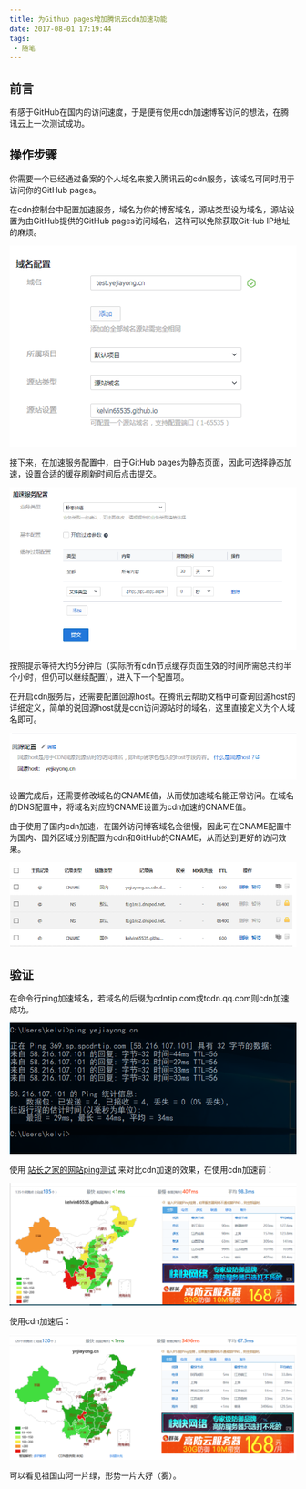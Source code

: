 ```yaml
---
title: 为Github pages增加腾讯云cdn加速功能
date: 2017-08-01 17:19:44
tags:
 - 随笔
---
```


## 前言

有感于GitHub在国内的访问速度，于是便有使用cdn加速博客访问的想法，在腾讯云上一次测试成功。

<!-- more -->

## 操作步骤

你需要一个已经通过备案的个人域名来接入腾讯云的cdn服务，该域名可同时用于访问你的GitHub pages。

在cdn控制台中配置加速服务，域名为你的博客域名，源站类型设为域名，源站设置为由GitHub提供的GitHub pages访问域名，这样可以免除获取GitHub IP地址的麻烦。

![CDN域名配置](为Github-pages增加腾讯云cdn加速功能/1.png)

接下来，在加速服务配置中，由于GitHub pages为静态页面，因此可选择静态加速，设置合适的缓存刷新时间后点击提交。

![加速服务配置](为Github-pages增加腾讯云cdn加速功能/2.png)

按照提示等待大约5分钟后（实际所有cdn节点缓存页面生效的时间所需总共约半个小时，但仍可以继续配置），进入下一个配置项。

在开启cdn服务后，还需要配置回源host。在腾讯云帮助文档中可查询回源host的详细定义，简单的说回源host就是cdn访问源站时的域名，这里直接定义为个人域名即可。

![源站配置](为Github-pages增加腾讯云cdn加速功能/3.png)

设置完成后，还需要修改域名的CNAME值，从而使加速域名能正常访问。在域名的DNS配置中，将域名对应的CNAME设置为cdn加速的CNAME值。

由于使用了国内cdn加速，在国外访问博客域名会很慢，因此可在CNAME配置中为国内、国外区域分别配置为cdn和GitHub的CNAME，从而达到更好的访问效果。

![CNAME配置](为Github-pages增加腾讯云cdn加速功能/4.png)

## 验证

在命令行ping加速域名，若域名的后缀为cdntip.com或tcdn.qq.com则cdn加速成功。

![ping测试](为Github-pages增加腾讯云cdn加速功能/5.png)

使用 [站长之家的网站ping测试]("http://ping.chinaz.com/") 来对比cdn加速的效果，在使用cdn加速前：

![未使用cdn](为Github-pages增加腾讯云cdn加速功能/6.png)

使用cdn加速后：

![使用cdn](为Github-pages增加腾讯云cdn加速功能/7.png)

可以看见祖国山河一片绿，形势一片大好（雾）。
